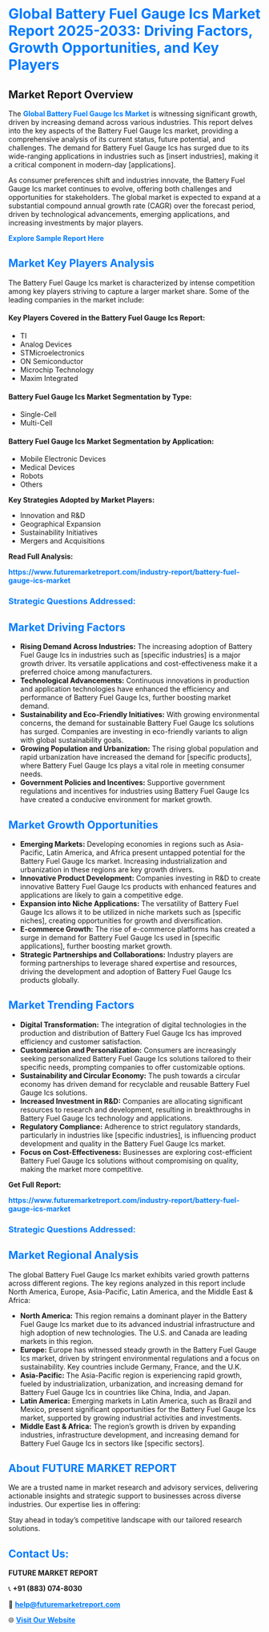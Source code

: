 <h1 style="color: #007BFF;">Global Battery Fuel Gauge Ics Market Report 2025-2033: Driving Factors, Growth Opportunities, and Key Players</h1>

<section id="overview">
<h2>Market Report Overview</h2>
<p>The <a href="https://www.futuremarketreport.com/industry-report/battery-fuel-gauge-ics-market" style="color: #007BFF; text-decoration: none;"><strong>Global Battery Fuel Gauge Ics Market</strong></a> is witnessing significant growth, driven by increasing demand across various industries. This report delves into the key aspects of the Battery Fuel Gauge Ics market, providing a comprehensive analysis of its current status, future potential, and challenges. The demand for Battery Fuel Gauge Ics has surged due to its wide-ranging applications in industries such as [insert industries], making it a critical component in modern-day [applications].</p>
<p>As consumer preferences shift and industries innovate, the Battery Fuel Gauge Ics market continues to evolve, offering both challenges and opportunities for stakeholders. The global market is expected to expand at a substantial compound annual growth rate (CAGR) over the forecast period, driven by technological advancements, emerging applications, and increasing investments by major players.</p>
</section>

<section id="overview">
<p><a href="https://www.futuremarketreport.com/request-sample/reportId=81550" style="color: #007BFF; text-decoration: none;"><strong>Explore Sample Report Here</strong></a></p>
</section>

<section id="key-players">
<h2 style="color: #007BFF;">Market Key Players Analysis</h2>
<p>The Battery Fuel Gauge Ics market is characterized by intense competition among key players striving to capture a larger market share. Some of the leading companies in the market include:</p>
<h4>Key Players Covered in the Battery Fuel Gauge Ics Report:</h4>
<ul><li>TI</li><li>Analog Devices</li><li>STMicroelectronics</li><li>ON Semiconductor</li><li>Microchip Technology</li><li>Maxim Integrated</li></ul>
<h4>Battery Fuel Gauge Ics Market Segmentation by Type:</h4>
<ul><li>Single-Cell</li><li>Multi-Cell</li></ul>

<h4>Battery Fuel Gauge Ics Market Segmentation by Application:</h4>
<ul><li>Mobile Electronic Devices</li><li>Medical Devices</li><li>Robots</li><li>Others</li></ul>
<p><strong>Key Strategies Adopted by Market Players:</strong></p>
<ul>
<li>Innovation and R&D</li>
<li>Geographical Expansion</li>
<li>Sustainability Initiatives</li>
<li>Mergers and Acquisitions</li>
</ul>
</section>

<section>
<p><strong>Read Full Analysis: </strong></p><a href="https://www.futuremarketreport.com/industry-report/battery-fuel-gauge-ics-market" style="color: #007BFF; text-decoration: none;"><strong>https://www.futuremarketreport.com/industry-report/battery-fuel-gauge-ics-market</strong></a>
<h3 style="color: #007BFF;">Strategic Questions Addressed:</h3>
</section>

<section id="driving-factors">
<h2 style="color: #007BFF;">Market Driving Factors</h2>
<ul>
<li><strong>Rising Demand Across Industries:</strong> The increasing adoption of Battery Fuel Gauge Ics in industries such as [specific industries] is a major growth driver. Its versatile applications and cost-effectiveness make it a preferred choice among manufacturers.</li>
<li><strong>Technological Advancements:</strong> Continuous innovations in production and application technologies have enhanced the efficiency and performance of Battery Fuel Gauge Ics, further boosting market demand.</li>
<li><strong>Sustainability and Eco-Friendly Initiatives:</strong> With growing environmental concerns, the demand for sustainable Battery Fuel Gauge Ics solutions has surged. Companies are investing in eco-friendly variants to align with global sustainability goals.</li>
<li><strong>Growing Population and Urbanization:</strong> The rising global population and rapid urbanization have increased the demand for [specific products], where Battery Fuel Gauge Ics plays a vital role in meeting consumer needs.</li>
<li><strong>Government Policies and Incentives:</strong> Supportive government regulations and incentives for industries using Battery Fuel Gauge Ics have created a conducive environment for market growth.</li>
</ul>
</section>

<section id="growth-opportunities">
<h2 style="color: #007BFF;">Market Growth Opportunities</h2>
<ul>
<li><strong>Emerging Markets:</strong> Developing economies in regions such as Asia-Pacific, Latin America, and Africa present untapped potential for the Battery Fuel Gauge Ics market. Increasing industrialization and urbanization in these regions are key growth drivers.</li>
<li><strong>Innovative Product Development:</strong> Companies investing in R&D to create innovative Battery Fuel Gauge Ics products with enhanced features and applications are likely to gain a competitive edge.</li>
<li><strong>Expansion into Niche Applications:</strong> The versatility of Battery Fuel Gauge Ics allows it to be utilized in niche markets such as [specific niches], creating opportunities for growth and diversification.</li>
<li><strong>E-commerce Growth:</strong> The rise of e-commerce platforms has created a surge in demand for Battery Fuel Gauge Ics used in [specific applications], further boosting market growth.</li>
<li><strong>Strategic Partnerships and Collaborations:</strong> Industry players are forming partnerships to leverage shared expertise and resources, driving the development and adoption of Battery Fuel Gauge Ics products globally.</li>
</ul>
</section>

<section id="trending-factors">
<h2 style="color: #007BFF;">Market Trending Factors</h2>
<ul>
<li><strong>Digital Transformation:</strong> The integration of digital technologies in the production and distribution of Battery Fuel Gauge Ics has improved efficiency and customer satisfaction.</li>
<li><strong>Customization and Personalization:</strong> Consumers are increasingly seeking personalized Battery Fuel Gauge Ics solutions tailored to their specific needs, prompting companies to offer customizable options.</li>
<li><strong>Sustainability and Circular Economy:</strong> The push towards a circular economy has driven demand for recyclable and reusable Battery Fuel Gauge Ics solutions.</li>
<li><strong>Increased Investment in R&D:</strong> Companies are allocating significant resources to research and development, resulting in breakthroughs in Battery Fuel Gauge Ics technology and applications.</li>
<li><strong>Regulatory Compliance:</strong> Adherence to strict regulatory standards, particularly in industries like [specific industries], is influencing product development and quality in the Battery Fuel Gauge Ics market.</li>
<li><strong>Focus on Cost-Effectiveness:</strong> Businesses are exploring cost-efficient Battery Fuel Gauge Ics solutions without compromising on quality, making the market more competitive.</li>
</ul>
</section>

<section>
<p><strong>Get Full Report: </strong></p><a href="https://www.futuremarketreport.com/industry-report/battery-fuel-gauge-ics-market" style="color: #007BFF; text-decoration: none;"><strong>https://www.futuremarketreport.com/industry-report/battery-fuel-gauge-ics-market</strong></a>
<h3 style="color: #007BFF;">Strategic Questions Addressed:</h3>
</section>


<section id="regional-analysis">
<h2 style="color: #007BFF;">Market Regional Analysis</h2>
<p>The global Battery Fuel Gauge Ics market exhibits varied growth patterns across different regions. The key regions analyzed in this report include North America, Europe, Asia-Pacific, Latin America, and the Middle East & Africa:</p>
<ul>
<li><strong>North America:</strong> This region remains a dominant player in the Battery Fuel Gauge Ics market due to its advanced industrial infrastructure and high adoption of new technologies. The U.S. and Canada are leading markets in this region.</li>
<li><strong>Europe:</strong> Europe has witnessed steady growth in the Battery Fuel Gauge Ics market, driven by stringent environmental regulations and a focus on sustainability. Key countries include Germany, France, and the U.K.</li>
<li><strong>Asia-Pacific:</strong> The Asia-Pacific region is experiencing rapid growth, fueled by industrialization, urbanization, and increasing demand for Battery Fuel Gauge Ics in countries like China, India, and Japan.</li>
<li><strong>Latin America:</strong> Emerging markets in Latin America, such as Brazil and Mexico, present significant opportunities for the Battery Fuel Gauge Ics market, supported by growing industrial activities and investments.</li>
<li><strong>Middle East & Africa:</strong> The region’s growth is driven by expanding industries, infrastructure development, and increasing demand for Battery Fuel Gauge Ics in sectors like [specific sectors].</li>
</ul>
</section>

<footer>
<h2 style="color: #007BFF;">About FUTURE MARKET REPORT</h2>
<p>We are a trusted name in market research and advisory services, delivering actionable insights and strategic support to businesses across diverse industries. Our expertise lies in offering:</p>

<p>Stay ahead in today’s competitive landscape with our tailored research solutions.</p>

<h2 style="color: #007BFF;">Contact Us:</h2>
<p><strong>FUTURE MARKET REPORT</strong></p>
<p>📞 <strong>+91 (883) 074-8030</strong></p>
<p>📧 <strong><a href="mailto:help@futuremarketreport.com" style="color: #007BFF;">help@futuremarketreport.com</a></strong></p>
<p>🌐 <strong><a href="https://www.futuremarketreport.com/" style="color: #007BFF;">Visit Our Website</a></strong></p>
</footer>